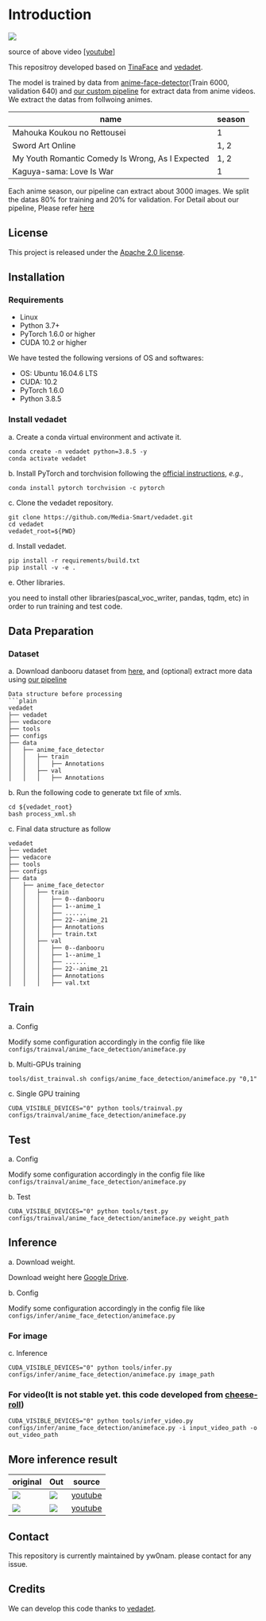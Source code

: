# Introduction

<img src="./images/demo_out.gif"> 

source of above video [[youtube]](https://www.youtube.com/watch?v=6LAGPO8Vuw4)

This repositroy developed based on [TinaFace](https://arxiv.org/abs/2011.13183) and [vedadet](https://github.com/Media-Smart/vedadet).

The model is trained by data from [anime-face-detector](https://github.com/qhgz2013/anime-face-detector)(Train 6000, validation 640) and [our custom pipeline](https://github.com/Mirai-Gadget-Lab/Anime-Face-Extract) for extract data from anime videos. We extract the datas from follwoing animes. 

name | season |
--- | --- | 
Mahouka Koukou no Rettousei | 1 |
Sword Art Online | 1, 2 |
My Youth Romantic Comedy Is Wrong, As I Expected | 1, 2|
Kaguya-sama: Love Is War | 1 |

Each anime season, our pipeline can extract about 3000 images. We split the datas 80% for training and 20% for validation.
For Detail about our pipeline, Please refer [here](https://github.com/Mirai-Gadget-Lab/Anime-Face-Extract)

## License

This project is released under the [Apache 2.0 license](LICENSE).

## Installation
### Requirements

- Linux
- Python 3.7+
- PyTorch 1.6.0 or higher
- CUDA 10.2 or higher

We have tested the following versions of OS and softwares:

- OS: Ubuntu 16.04.6 LTS
- CUDA: 10.2
- PyTorch 1.6.0
- Python 3.8.5

### Install vedadet

a. Create a conda virtual environment and activate it.

```shell
conda create -n vedadet python=3.8.5 -y
conda activate vedadet
```

b. Install PyTorch and torchvision following the [official instructions](https://pytorch.org/), *e.g.*,

```shell
conda install pytorch torchvision -c pytorch
```

c. Clone the vedadet repository.

```shell
git clone https://github.com/Media-Smart/vedadet.git
cd vedadet
vedadet_root=${PWD}
```

d. Install vedadet.

```shell
pip install -r requirements/build.txt
pip install -v -e .
```


e. Other libraries.

you need to install other libraries(pascal_voc_writer, pandas, tqdm, etc) in order to run training and test code.

## Data Preparation

### Dataset
a. Download danbooru dataset from [here](https://github.com/qhgz2013/anime-face-detector), and (optional) extract more data using [our pipeline](https://github.com/Mirai-Gadget-Lab/Anime-Face-Extract)


```
Data structure before processing
```plain
vedadet
├── vedadet
├── vedacore
├── tools
├── configs
├── data
│   ├── anime_face_detector
│   │   ├── train
│   │   │   ├── Annotations
│   │   ├── val
│   │   │   ├── Annotations
```
b. Run the following code to generate txt file of xmls.
```shell
cd ${vedadet_root}
bash process_xml.sh
```
c. Final data structure as follow
```plain
vedadet
├── vedadet
├── vedacore
├── tools
├── configs
├── data
│   ├── anime_face_detector
│   │   ├── train
│   │   │   ├── 0--danbooru
│   │   │   ├── 1--anime_1
│   │   │   ├── ......
│   │   │   ├── 22--anime_21
│   │   │   ├── Annotations
│   │   │   ├── train.txt
│   │   ├── val
│   │   │   ├── 0--danbooru
│   │   │   ├── 1--anime_1
│   │   │   ├── ......
│   │   │   ├── 22--anime_21
│   │   │   ├── Annotations
│   │   │   ├── val.txt
```
## Train

a. Config

Modify some configuration accordingly in the config file like `configs/trainval/anime_face_detection/animeface.py`

b. Multi-GPUs training
```shell
tools/dist_trainval.sh configs/anime_face_detection/animeface.py "0,1"
```

c. Single GPU training
```shell
CUDA_VISIBLE_DEVICES="0" python tools/trainval.py configs/trainval/anime_face_detection/animeface.py
```

## Test

a. Config

Modify some configuration accordingly in the config file like `configs/trainval/anime_face_detection/animeface.py`

b. Test
```shell
CUDA_VISIBLE_DEVICES="0" python tools/test.py configs/trainval/anime_face_detection/animeface.py weight_path
```

## Inference

a. Download weight.

Download weight here [Google Drive](https://drive.google.com/file/d/1_3rqrqSZllbyObuxGbLeLtf2z_gUMfjr/view?usp=sharing).

b. Config

Modify some configuration accordingly in the config file like `configs/infer/anime_face_detection/animeface.py`

### For image
c. Inference

```shell
CUDA_VISIBLE_DEVICES="0" python tools/infer.py configs/infer/anime_face_detection/animeface.py image_path
```
### For video(It is not stable yet. this code developed from [cheese-roll](https://github.com/cheese-roll/light-anime-face-detector))
```shell
CUDA_VISIBLE_DEVICES="0" python tools/infer_video.py configs/infer/anime_face_detection/animeface.py -i input_video_path -o out_video_path
```


## More inference result

original | Out | source |
--- | --- | --- |
<img src="./images/benti.png"> | <img src="./images/benti_out.jpg"> | [youtube](https://www.youtube.com/watch?v=nwMU-E1qmko&t=27s)|
<img src="./images/kaguya_season_1.png"> | <img src="./images/kaguya_season_1_out.jpg"> | [youtube](https://www.youtube.com/watch?v=uGrLP4189QQ&t=55s) |

## Contact

This repository is currently maintained by yw0nam. please contact for any issue.

## Credits
We can develop this code thanks to [vedadet](https://github.com/Media-Smart/vedadet).

